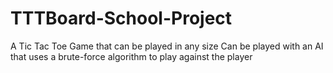 # TTTBoard-School-Project
A Tic Tac Toe Game that can be played in any size
Can be played with an AI that uses a brute-force algorithm to play against the player

